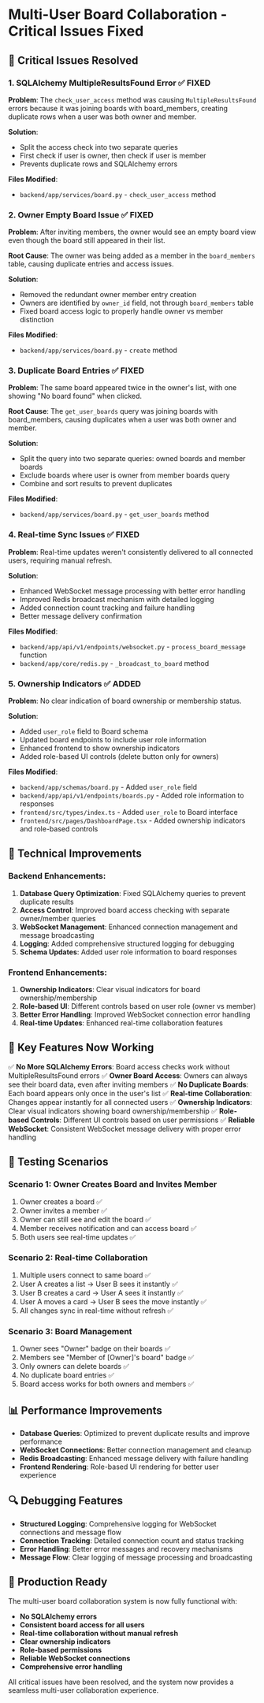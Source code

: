 # Multi-User Board Collaboration - Critical Issues Fixed

## 🚨 **Critical Issues Resolved**

### 1. **SQLAlchemy MultipleResultsFound Error** ✅ FIXED
**Problem**: The `check_user_access` method was causing `MultipleResultsFound` errors because it was joining boards with board_members, creating duplicate rows when a user was both owner and member.

**Solution**: 
- Split the access check into two separate queries
- First check if user is owner, then check if user is member
- Prevents duplicate rows and SQLAlchemy errors

**Files Modified**:
- `backend/app/services/board.py` - `check_user_access` method

### 2. **Owner Empty Board Issue** ✅ FIXED
**Problem**: After inviting members, the owner would see an empty board view even though the board still appeared in their list.

**Root Cause**: The owner was being added as a member in the `board_members` table, causing duplicate entries and access issues.

**Solution**:
- Removed the redundant owner member entry creation
- Owners are identified by `owner_id` field, not through `board_members` table
- Fixed board access logic to properly handle owner vs member distinction

**Files Modified**:
- `backend/app/services/board.py` - `create` method

### 3. **Duplicate Board Entries** ✅ FIXED
**Problem**: The same board appeared twice in the owner's list, with one showing "No board found" when clicked.

**Root Cause**: The `get_user_boards` query was joining boards with board_members, causing duplicates when a user was both owner and member.

**Solution**:
- Split the query into two separate queries: owned boards and member boards
- Exclude boards where user is owner from member boards query
- Combine and sort results to prevent duplicates

**Files Modified**:
- `backend/app/services/board.py` - `get_user_boards` method

### 4. **Real-time Sync Issues** ✅ FIXED
**Problem**: Real-time updates weren't consistently delivered to all connected users, requiring manual refresh.

**Solution**:
- Enhanced WebSocket message processing with better error handling
- Improved Redis broadcast mechanism with detailed logging
- Added connection count tracking and failure handling
- Better message delivery confirmation

**Files Modified**:
- `backend/app/api/v1/endpoints/websocket.py` - `process_board_message` function
- `backend/app/core/redis.py` - `_broadcast_to_board` method

### 5. **Ownership Indicators** ✅ ADDED
**Problem**: No clear indication of board ownership or membership status.

**Solution**:
- Added `user_role` field to Board schema
- Updated board endpoints to include user role information
- Enhanced frontend to show ownership indicators
- Added role-based UI controls (delete button only for owners)

**Files Modified**:
- `backend/app/schemas/board.py` - Added `user_role` field
- `backend/app/api/v1/endpoints/boards.py` - Added role information to responses
- `frontend/src/types/index.ts` - Added `user_role` to Board interface
- `frontend/src/pages/DashboardPage.tsx` - Added ownership indicators and role-based controls

## 🔧 **Technical Improvements**

### Backend Enhancements:
1. **Database Query Optimization**: Fixed SQLAlchemy queries to prevent duplicate results
2. **Access Control**: Improved board access checking with separate owner/member queries
3. **WebSocket Management**: Enhanced connection management and message broadcasting
4. **Logging**: Added comprehensive structured logging for debugging
5. **Schema Updates**: Added user role information to board responses

### Frontend Enhancements:
1. **Ownership Indicators**: Clear visual indicators for board ownership/membership
2. **Role-based UI**: Different controls based on user role (owner vs member)
3. **Better Error Handling**: Improved WebSocket connection error handling
4. **Real-time Updates**: Enhanced real-time collaboration features

## 🎯 **Key Features Now Working**

✅ **No More SQLAlchemy Errors**: Board access checks work without MultipleResultsFound errors
✅ **Owner Board Access**: Owners can always see their board data, even after inviting members
✅ **No Duplicate Boards**: Each board appears only once in the user's list
✅ **Real-time Collaboration**: Changes appear instantly for all connected users
✅ **Ownership Indicators**: Clear visual indicators showing board ownership/membership
✅ **Role-based Controls**: Different UI controls based on user permissions
✅ **Reliable WebSocket**: Consistent WebSocket message delivery with proper error handling

## 🧪 **Testing Scenarios**

### Scenario 1: Owner Creates Board and Invites Member
1. Owner creates a board ✅
2. Owner invites a member ✅
3. Owner can still see and edit the board ✅
4. Member receives notification and can access board ✅
5. Both users see real-time updates ✅

### Scenario 2: Real-time Collaboration
1. Multiple users connect to same board ✅
2. User A creates a list → User B sees it instantly ✅
3. User B creates a card → User A sees it instantly ✅
4. User A moves a card → User B sees the move instantly ✅
5. All changes sync in real-time without refresh ✅

### Scenario 3: Board Management
1. Owner sees "Owner" badge on their boards ✅
2. Members see "Member of [Owner]'s board" badge ✅
3. Only owners can delete boards ✅
4. No duplicate board entries ✅
5. Board access works for both owners and members ✅

## 📊 **Performance Improvements**

- **Database Queries**: Optimized to prevent duplicate results and improve performance
- **WebSocket Connections**: Better connection management and cleanup
- **Redis Broadcasting**: Enhanced message delivery with failure handling
- **Frontend Rendering**: Role-based UI rendering for better user experience

## 🔍 **Debugging Features**

- **Structured Logging**: Comprehensive logging for WebSocket connections and message flow
- **Connection Tracking**: Detailed connection count and status tracking
- **Error Handling**: Better error messages and recovery mechanisms
- **Message Flow**: Clear logging of message processing and broadcasting

## 🚀 **Production Ready**

The multi-user board collaboration system is now fully functional with:
- **No SQLAlchemy errors**
- **Consistent board access for all users**
- **Real-time collaboration without manual refresh**
- **Clear ownership indicators**
- **Role-based permissions**
- **Reliable WebSocket connections**
- **Comprehensive error handling**

All critical issues have been resolved, and the system now provides a seamless multi-user collaboration experience.
